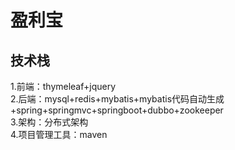 # 盈利宝
## 技术栈
1.前端：thymeleaf+jquery\
2.后端：mysql+redis+mybatis+mybatis代码自动生成+spring+springmvc+springboot+dubbo+zookeeper\
3.架构：分布式架构\
4.项目管理工具：maven
